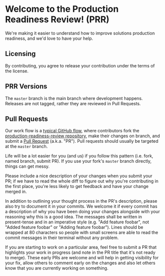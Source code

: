 # Welcome to the Production Readiness Review! (PRR)

We're making it easier to understand how to improve solutions production readiness, and we'd love to have
your help.

## Licensing

By contributing, you agree to release your contribution under
the terms of the license.

## PRR Versions

The `master` branch is the main branch where development happens.
Releases are not tagged, rather they are reviewed in Pull Requests.

## Pull Requests

Our work flow is a [typical GitHub
flow](https://guides.github.com/introduction/flow/index.html), where
contributors fork the [production-readiness-review repository](https://github.com/devopsguys/production-readiness-review),
make their changes on branch, and submit a
[Pull Request](https://help.github.com/articles/using-pull-requests)
(a.k.a. "PR").  Pull requests should usually be targeted at the `master`
branch.

Life will be a lot easier for you (and us) if you follow this pattern
(i.e. fork, named branch, submit PR).  If you use your fork's `master`
branch directly, things can get messy.

Please include a nice description of your changes when you submit your PR;
if we have to read the whole diff to figure out why you're contributing
in the first place, you're less likely to get feedback and have your change
merged in.

In addition to outlining your thought process in the PR's description, please
also try to document it in your commits. We welcome it if every commit has a
description of why you have been doing your changes alongside with your
reasoning why this is a good idea. The messages shall be written in
present-tense and in an imperative style (e.g. "Add feature foobar", not "Added
feature foobar" or "Adding feature foobar"). Lines should be wrapped at 80
characters so people with small screens are able to read the commit messages in
their terminal without any problem.

If you are starting to work on a particular area, feel free to submit a PR
that highlights your work in progress (and note in the PR title that it's
not ready to merge). These early PRs are welcome and will help in getting
visibility for your fix, allow others to comment early on the changes and
also let others know that you are currently working on something.

